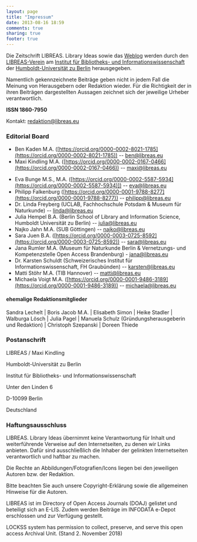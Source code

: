 ```yaml
---
layout: page
title: "Impressum"
date: 2013-08-16 18:59
comments: true
sharing: true
footer: true
---
```

Die Zeitschrift LIBREAS. Library Ideas sowie das [Weblog](http://libreas.wordpress.com/) werden durch den [LIBREAS-Verein](http://libreas-verein.eu/) am [Institut für Bibliotheks- und Informationswissenschaft](http://www.ibi.hu-berlin.de) der [Humboldt-Universität zu Berlin](http://www.hu-berlin.de) herausgegeben.

Namentlich gekennzeichnete Beiträge geben nicht in jedem Fall die Meinung von Herausgebern oder Redaktion wieder. Für die Richtigkeit der in ihren Beiträgen dargestellten Aussagen zeichnet sich der jeweilige Urheber verantwortlich.

**ISSN 1860-7950**

Kontakt: redaktion@libreas.eu

### Editorial Board

- Ben Kaden M.A. ([https://orcid.org/0000-0002-8021-1785](https://orcid.org/0000-0002-8021-1785)) -- ben@libreas.eu
- Maxi Kindling M.A. ([https://orcid.org/0000-0002-0167-0466](https://orcid.org/0000-0002-0167-0466)) -- maxi@libreas.eu

<!-- Redaktion -->

- Eva Bunge M.S., M.A. ([https://orcid.org/0000-0002-5587-5934](https://orcid.org/0000-0002-5587-5934)]) -- eva@libreas.eu
- Philipp Falkenburg ([https://orcid.org/0000-0001-9788-8277](https://orcid.org/0000-0001-9788-8277)) -- philipp@libreas.eu
- Dr. Linda Freyberg (UCLAB, Fachhochschule Potsdam \& Museum für Naturkunde) -- linda@libreas.eu
- Julia Hempel B.A. (Berlin School of Library and Information Science, Humboldt Universität zu Berlin) --  julia@libreas.eu
- Najko Jahn M.A. (SUB Göttingen) -- najko@libreas.eu
- Sara Juen B.A. ([https://orcid.org/0000-0003-0725-8592](https://orcid.org/0000-0003-0725-8592)) -- sara@libreas.eu
- Jana Rumler M.A. (Museum für Naturkunde Berlin \& Vernetzungs- und Kompetenzstelle Open Access Brandenburg) - jana@libreas.eu
- Dr. Karsten Schuldt (Schweizerisches Institut für Informationswissenschaft, FH Graubünden) -- karsten@libreas.eu
- Matti Stöhr M.A. (TIB Hannover) -- matti@libreas.eu
- Michaela Voigt M.A. ([https://orcid.org/0000-0001-9486-3189](https://orcid.org/0000-0001-9486-3189)) -- michaela@libreas.eu

#### ehemalige Redaktionsmitglieder

Sandra Lechelt | Boris Jacob M.A. | Elisabeth Simon | Heike Stadler
| Walburga Lösch | Julia Pagel | Manuela Schulz
(Gründungsherausgeberin und Redaktion) | Christoph Szepanski | Doreen
Thiede
 	 
### Postanschrift

LIBREAS / Maxi Kindling

Humboldt-Universität zu Berlin

Institut für Bibliotheks- und Informationswissenschaft

Unter den Linden 6

D-10099 Berlin

Deutschland

### Haftungsausschluss

LIBREAS. Library Ideas übernimmt keine Verantwortung für Inhalt und
weiterführende Verweise auf den Internetseiten, zu denen wir Links
anbieten. Dafür sind ausschließlich die Inhaber der gelinkten
Internetseiten verantwortlich und haftbar zu machen.

Die Rechte an Abbildungen/Fotografien/Icons liegen bei den jeweiligen
Autoren bzw. der Redaktion.

Bitte beachten Sie auch unsere Copyright-Erklärung sowie die allgemeinen
Hinweise für die Autoren.

LIBREAS ist im Directory of Open Access Journals (DOAJ) gelistet und
beteiligt sich an E-LIS. Zudem werden Beiträge im INFODATA e-Depot
erschlossen und zur Verfügung gestellt.

LOCKSS system has permission to collect, preserve, and serve this open
access Archival Unit. (Stand 2. November 2018)
